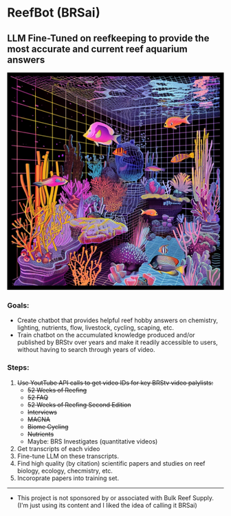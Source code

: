 # ReefBot (BRSai)

## LLM Fine-Tuned on reefkeeping to provide the most accurate and current reef aquarium answers

<div style="text-align: center;">
   <img src='resources/images/Reefbot3.webp' alt="Alt text" width="800">
</div>

### Goals:
   - Create chatbot that provides helpful reef hobby answers on chemistry, lighting, nutrients, flow, livestock, cycling, scaping, etc.
   - Train chatbot on the accumulated knowledge produced and/or published by BRStv over years and make it readily accessible to users, without having to search through years of video. 
### Steps:
1. ~~Use YoutTube API calls to get video IDs for key BRStv video palylists:~~
   - ~~52 Weeks of Reefing~~
   - ~~52 FAQ~~
   - ~~52 Weeks of Reefing Second Edition~~
   - ~~Interviews~~
   - ~~MACNA~~
   - ~~Biome Cycling~~
   - ~~Nutrients~~
   - Maybe: BRS Investigates (quantitative videos)
2. Get transcripts of each video
3. Fine-tune LLM on these transcripts.
4. Find high quality (by citation) scientific papers and studies on reef biology, ecology, checmistry, etc.
5. Incoroprate papers into training set.
---
* This project is not sponsored by or associated with Bulk Reef Supply. (I'm just using its content and I liked the idea of calling it BRSai)


